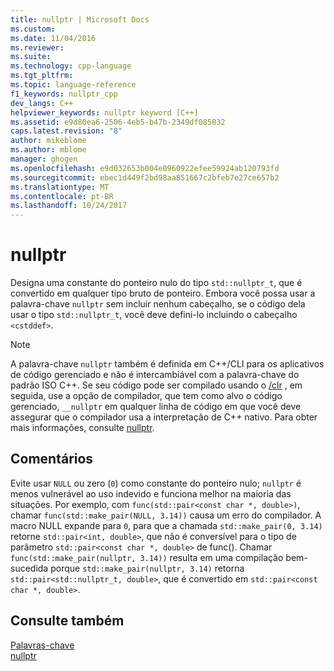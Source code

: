 ```yaml
---
title: nullptr | Microsoft Docs
ms.custom: 
ms.date: 11/04/2016
ms.reviewer: 
ms.suite: 
ms.technology: cpp-language
ms.tgt_pltfrm: 
ms.topic: language-reference
f1_keywords: nullptr_cpp
dev_langs: C++
helpviewer_keywords: nullptr keyword [C++]
ms.assetid: e9d80ea6-2506-4eb5-b47b-2349df085832
caps.latest.revision: "8"
author: mikeblome
ms.author: mblome
manager: ghogen
ms.openlocfilehash: e9d032653b004e0960922efee59924ab120793fd
ms.sourcegitcommit: ebec1d449f2bd98aa851667c2bfeb7e27ce657b2
ms.translationtype: MT
ms.contentlocale: pt-BR
ms.lasthandoff: 10/24/2017
---
```

# <a name="nullptr"></a>nullptr
Designa uma constante do ponteiro nulo do tipo `std::nullptr_t`, que é convertido em qualquer tipo bruto de ponteiro.  Embora você possa usar a palavra-chave `nullptr` sem incluir nenhum cabeçalho, se o código dela usar o tipo `std::nullptr_t`, você deve defini-lo incluindo o cabeçalho `<cstddef>`.  
  
> [!NOTE]
>  A palavra-chave `nullptr` também é definida em C++/CLI para os aplicativos de código gerenciado e não é intercambiável com a palavra-chave do padrão ISO C++. Se seu código pode ser compilado usando o [/clr](../build/reference/clr-common-language-runtime-compilation.md) , em seguida, use a opção de compilador, que tem como alvo o código gerenciado, `__nullptr` em qualquer linha de código em que você deve assegurar que o compilador usa a interpretação de C++ nativo. Para obter mais informações, consulte [nullptr](../windows/nullptr-cpp-component-extensions.md).  
  
## <a name="remarks"></a>Comentários  
 Evite usar `NULL` ou zero (`0`) como constante do ponteiro nulo; `nullptr` é menos vulnerável ao uso indevido e funciona melhor na maioria das situações.  Por exemplo, com `func(std::pair<const char *, double>)`, chamar `func(std::make_pair(NULL, 3.14))` causa um erro do compilador.  A macro NULL expande para `0`, para que a chamada `std::make_pair(0, 3.14)` retorne `std::pair<int, double>`, que não é conversível para o tipo de parâmetro `std::pair<const char *, double>` de func().  Chamar `func(std::make_pair(nullptr, 3.14))` resulta em uma compilação bem-sucedida porque `std::make_pair(nullptr, 3.14)` retorna `std::pair<std::nullptr_t, double>`, que é convertido em `std::pair<const char *, double>`.  
  
## <a name="see-also"></a>Consulte também  
 [Palavras-chave](../cpp/keywords-cpp.md)   
 [nullptr](../windows/nullptr-cpp-component-extensions.md)